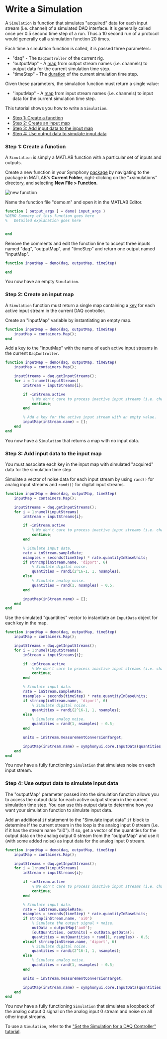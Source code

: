 # Write a Simulation

A `Simulation` is function that simulates "acquired" data for each input stream (i.e. channel) of a simulated DAQ interface. It is generally called once per 0.5 second time step of a run. Thus a 10 second run of a protocol would generally call a simulation function 20 times.

Each time a simulation function is called, it is passed three parameters:

- "daq" - The `DaqController` of the current rig.
- "outputMap" - A [map](http://www.mathworks.com/help/matlab/ref/containers.map-class.html) from output stream names (i.e. channels) to output data for the current simulation time step.
- "timeStep" - The [duration](http://www.mathworks.com/help/matlab/ref/duration.html) of the current simulation time step.

Given these parameters, the simulation function must return a single value:

- "inputMap" - A [map](http://www.mathworks.com/help/matlab/ref/containers.map-class.html) from input stream names (i.e. channels) to input data for the current simulation time step.

This tutorial shows you how to write a `Simulation`.

- [Step 1: Create a function](#step-1-create-a-function)
- [Step 2: Create an input map](#step-2-create-an-input-map)
- [Step 3: Add input data to the input map](#step-3-add-input-data-to-the-input-map)
- [Step 4: Use output data to simulate input data](#step-4-use-output-data-to-simulate-input-data)

### Step 1: Create a function
A `Simulation` is simply a MATLAB function with a particular set of inputs and outputs.

Create a new function in your Symphony [package](Create-a-Package.md) by navigating to the package in MATLAB's **Current Folder**, right-clicking on the "+simulations" directory, and selecting **New File > Function**.

![new function](images/write-a-simulation/new-function.png)

Name the function file "demo.m" and open it in the MATLAB Editor.

```matlab
function [ output_args ] = demo( input_args )
%DEMO Summary of this function goes here
%   Detailed explanation goes here


end
```

Remove the comments and edit the function line to accept three inputs named "daq", "outputMap", and "timeStep" and return one output named "inputMap".

```matlab
function inputMap = demo(daq, outputMap, timeStep)

end
```

You now have an empty `Simulation`.

### Step 2: Create an input map
A `Simulation` function must return a single map containing a [key](http://www.mathworks.com/help/matlab/matlab_prog/overview-of-the-map-data-structure.html) for each active input stream in the current DAQ controller.

Create an "inputMap" variable by instantiating an empty map.

```matlab
function inputMap = demo(daq, outputMap, timeStep)
    inputMap = containers.Map();
end
```

Add a key to the "inputMap" with the name of each active input streams in the current `DaqController`.

```matlab
function inputMap = demo(daq, outputMap, timeStep)
    inputMap = containers.Map();

    inputStreams = daq.getInputStreams();
    for i = 1:numel(inputStreams)
        inStream = inputStreams{i};

        if ~inStream.active
            % We don't care to process inactive input streams (i.e. channels without devices).
            continue;
        end

        % Add a key for the active input stream with an empty value.
        inputMap(inStream.name) = [];
    end
end
```

You now have a `Simulation` that returns a map with no input data.

### Step 3: Add input data to the input map
You must associate each key in the input map with simulated "acquired" data for the simulation time step.

Simulate a vector of noise data for each input stream by using `rand()` for analog input streams and `randi()` for digital input streams.

```matlab
function inputMap = demo(daq, outputMap, timeStep)
    inputMap = containers.Map();

    inputStreams = daq.getInputStreams();
    for i = 1:numel(inputStreams)
        inStream = inputStreams{i};

        if ~inStream.active
            % We don't care to process inactive input streams (i.e. channels without devices).
            continue;
        end

        % Simulate input data.
        rate = inStream.sampleRate;
        nsamples = seconds(timeStep) * rate.quantityInBaseUnits;
        if strncmp(inStream.name, 'diport', 6)
            % Simulate digital noise.
            quantities = randi(2^16-1, 1, nsamples);
        else
            % Simulate analog noise.
            quantities = rand(1, nsamples) - 0.5;
        end

        inputMap(inStream.name) = [];
    end
end
```

Use the simulated "quantities" vector to instantiate an `InputData` object for each key in the map.

```matlab
function inputMap = demo(daq, outputMap, timeStep)
    inputMap = containers.Map();

    inputStreams = daq.getInputStreams();
    for i = 1:numel(inputStreams)
        inStream = inputStreams{i};

        if ~inStream.active
            % We don't care to process inactive input streams (i.e. channels without devices).
            continue;
        end

        % Simulate input data.
        rate = inStream.sampleRate;
        nsamples = seconds(timeStep) * rate.quantityInBaseUnits;
        if strncmp(inStream.name, 'diport', 6)
            % Simulate digital noise.
            quantities = randi(2^16-1, 1, nsamples);
        else
            % Simulate analog noise.
            quantities = rand(1, nsamples) - 0.5;
        end

        units = inStream.measurementConversionTarget;

        inputMap(inStream.name) = symphonyui.core.InputData(quantities, units, rate);
    end
end
```

You now have a fully functioning `Simulation` that simulates noise on each input stream.

### Step 4: Use output data to simulate input data
The "outputMap" parameter passed into the simulation function allows you to access the output data for each active output stream in the current simulation time step. You can use this output data to determine how you want your simulation function to simulate input data.

Add an additional `if` statement to the "Simulate input data" `if` block to determine if the current stream in the loop is the analog input 0 stream (i.e. if it has the stream name "ai0"). If so, get a vector of the quantities for the output data on the analog output 0 stream from the "outputMap" and use it (with some added noise) as input data for the analog input 0 stream.

```matlab
function inputMap = demo(daq, outputMap, timeStep)
    inputMap = containers.Map();

    inputStreams = daq.getInputStreams();
    for i = 1:numel(inputStreams)
        inStream = inputStreams{i};

        if ~inStream.active
            % We don't care to process inactive input streams (i.e. channels without devices).
            continue;
        end

        % Simulate input data.
        rate = inStream.sampleRate;
        nsamples = seconds(timeStep) * rate.quantityInBaseUnits;
        if strcmp(inStream.name, 'ai0')
            % Simulate the output signal + noise.
            outData = outputMap('ao0');
            [outQuantities, outUnits] = outData.getData();
            quantities = outQuantities + rand(1, nsamples) - 0.5;
        elseif strncmp(inStream.name, 'diport', 6)
            % Simulate digital noise.
            quantities = randi(2^16-1, 1, nsamples);
        else
            % Simulate analog noise.
            quantities = rand(1, nsamples) - 0.5;
        end

        units = inStream.measurementConversionTarget;

        inputMap(inStream.name) = symphonyui.core.InputData(quantities, units, rate);
    end
end
```

You now have a fully functioning `Simulation` that simulates a loopback of the analog output 0 signal on the analog input 0 stream and noise on all other input streams.

To use a `Simulation`, refer to the ["Set the Simulation for a DAQ Controller" tutorial](Set-a-Simulation-for-a-DAQ-Controller.md).
